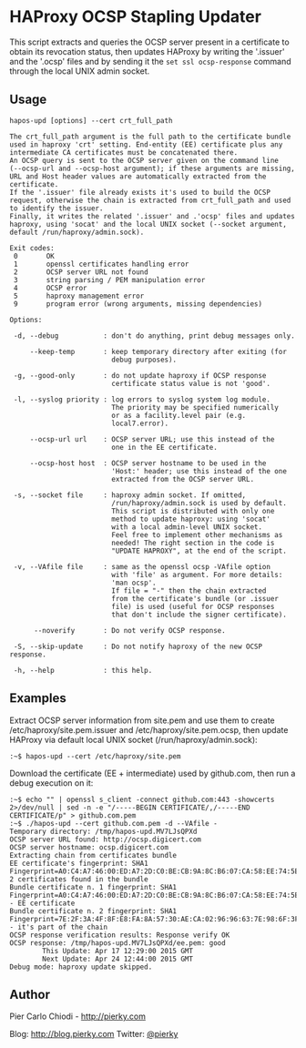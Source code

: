 HAProxy OCSP Stapling Updater
=============================

This script extracts and queries the OCSP server present in a certificate to obtain its revocation status, then updates HAProxy by writing the '.issuer' and the '.ocsp' files and by sending it the `set ssl ocsp-response` command through the local UNIX admin socket.

## Usage

```
hapos-upd [options] --cert crt_full_path

The crt_full_path argument is the full path to the certificate bundle
used in haproxy 'crt' setting. End-entity (EE) certificate plus any
intermediate CA certificates must be concatenated there.
An OCSP query is sent to the OCSP server given on the command line
(--ocsp-url and --ocsp-host argument); if these arguments are missing,
URL and Host header values are automatically extracted from the
certificate.
If the '.issuer' file already exists it's used to build the OCSP
request, otherwise the chain is extracted from crt_full_path and used
to identify the issuer.
Finally, it writes the related '.issuer' and .'ocsp' files and updates
haproxy, using 'socat' and the local UNIX socket (--socket argument,
default /run/haproxy/admin.sock).

Exit codes:
 0       OK
 1       openssl certificates handling error
 2       OCSP server URL not found
 3       string parsing / PEM manipulation error
 4       OCSP error
 5       haproxy management error
 9       program error (wrong arguments, missing dependencies)

Options:

 -d, --debug           : don't do anything, print debug messages only.

     --keep-temp       : keep temporary directory after exiting (for
                         debug purposes).

 -g, --good-only       : do not update haproxy if OCSP response
                         certificate status value is not 'good'.

 -l, --syslog priority : log errors to syslog system log module.
                         The priority may be specified numerically
                         or as a facility.level pair (e.g.
                         local7.error).

     --ocsp-url url    : OCSP server URL; use this instead of the
                         one in the EE certificate.

     --ocsp-host host  : OCSP server hostname to be used in the
                         'Host:' header; use this instead of the one
                         extracted from the OCSP server URL.

 -s, --socket file     : haproxy admin socket. If omitted,
                         /run/haproxy/admin.sock is used by default.
                         This script is distributed with only one
                         method to update haproxy: using 'socat'
                         with a local admin-level UNIX socket.
                         Feel free to implement other mechanisms as
                         needed! The right section in the code is
                         "UPDATE HAPROXY", at the end of the script.

 -v, --VAfile file     : same as the openssl ocsp -VAfile option
                         with 'file' as argument. For more details:
                         'man ocsp'.
                         If file = "-" then the chain extracted
                         from the certificate's bundle (or .issuer
                         file) is used (useful for OCSP responses
                         that don't include the signer certificate).

      --noverify       : Do not verify OCSP response.

 -S, --skip-update     : Do not notify haproxy of the new OCSP response.

 -h, --help            : this help.
```

## Examples

Extract OCSP server information from site.pem and use them to create /etc/haproxy/site.pem.issuer and /etc/haproxy/site.pem.ocsp, then update HAProxy via default local UNIX socket (/run/haproxy/admin.sock):

```
:~$ hapos-upd --cert /etc/haproxy/site.pem
```

Download the certificate (EE + intermediate) used by github.com, then run a debug execution on it:

```
:~$ echo "" | openssl s_client -connect github.com:443 -showcerts 2>/dev/null | sed -n -e "/-----BEGIN CERTIFICATE/,/-----END CERTIFICATE/p" > github.com.pem
:~$ ./hapos-upd --cert github.com.pem -d --VAfile -
Temporary directory: /tmp/hapos-upd.MV7LJsQPXd
OCSP server URL found: http://ocsp.digicert.com
OCSP server hostname: ocsp.digicert.com
Extracting chain from certificates bundle
EE certificate's fingerprint: SHA1 Fingerprint=A0:C4:A7:46:00:ED:A7:2D:C0:BE:CB:9A:8C:B6:07:CA:58:EE:74:5E
2 certificates found in the bundle
Bundle certificate n. 1 fingerprint: SHA1 Fingerprint=A0:C4:A7:46:00:ED:A7:2D:C0:BE:CB:9A:8C:B6:07:CA:58:EE:74:5E - EE certificate
Bundle certificate n. 2 fingerprint: SHA1 Fingerprint=7E:2F:3A:4F:8F:E8:FA:8A:57:30:AE:CA:02:96:96:63:7E:98:6F:3F - it's part of the chain
OCSP response verification results: Response verify OK
OCSP response: /tmp/hapos-upd.MV7LJsQPXd/ee.pem: good
        This Update: Apr 17 12:29:00 2015 GMT
        Next Update: Apr 24 12:44:00 2015 GMT
Debug mode: haproxy update skipped.
```

## Author

Pier Carlo Chiodi - http://pierky.com

Blog: http://blog.pierky.com Twitter: [@pierky](http://twitter.com/pierky)

